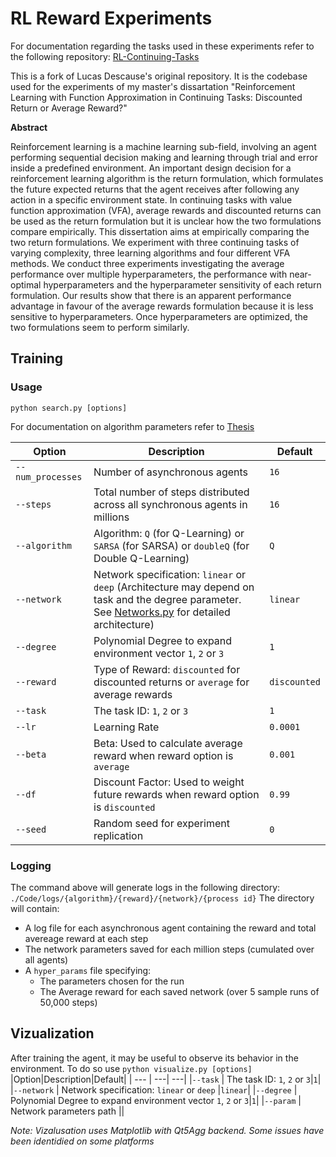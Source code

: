# RL Reward Experiments

For documentation regarding the tasks used in these experiments refer to the following repository: [RL-Continuing-Tasks](https://github.com/Lucas-De/RL-Continuing-Tasks)

This is a fork of Lucas Descause's original repository. It is the codebase used for the experiments of my master's dissartation "Reinforcement Learning with Function Approximation in Continuing Tasks: Discounted Return or Average Reward?"

**Abstract**

Reinforcement learning is a machine learning sub-field, involving an agent performing sequential decision making and learning through trial and error inside a predefined environment. An important design decision for a reinforcement learning algorithm is the return formulation, which formulates the future expected returns that the agent receives after following any action in a specific environment state. In continuing tasks with value function approximation (VFA), average rewards and discounted returns can be used as the return formulation but it is unclear how the two formulations compare empirically. This dissertation aims at empirically comparing the two return formulations. We experiment with three continuing tasks of varying complexity, three learning algorithms and four different VFA methods. We conduct three experiments investigating the average performance over multiple hyperparameters, the performance with near-optimal hyperparameters and the hyperparameter sensitivity of each return formulation. Our results show that there is an apparent performance advantage in favour of the average rewards formulation because it is less sensitive to hyperparameters. Once hyperparameters are optimized, the two formulations seem to perform similarly.

## Training
 
### Usage
```python search.py [options]```

For documentation on algorithm parameters refer to [Thesis](https://github.com/Lucas-De/RL-reward-experiments/blob/main/MSc_Thesis.pdf)
 
|Option|Description|Default|
| --- | ---| ---|
|`--num_processes`| Number of asynchronous agents|`16`|
|`--steps`|Total number of steps distributed across all synchronous agents in millions|`16`|
|`--algorithm` | Algorithm: `Q` (for Q-Learning) or `SARSA` (for SARSA) or `doubleQ` (for Double Q-Learning)|`Q`|
|`--network` | Network specification: `linear` or `deep` (Architecture may depend on task and the degree parameter. See [Networks.py](https://github.com/pkyriakou/RL-reward-experiments/blob/main/Code/Networks.py) for detailed architecture)|`linear`|
|`--degree` | Polynomial Degree to expand environment vector `1`, `2` or `3`|`1`|
|`--reward` | Type of Reward: `discounted` for discounted returns or `average` for average rewards |`discounted`|
|`--task` | The task ID: `1`, `2` or `3`|`1`|
|`--lr`| Learning Rate |`0.0001`|
|`--beta`|Beta: Used to calculate average reward when reward option is `average`|`0.001`|
|`--df`|Discount Factor: Used to weight future rewards when reward option is `discounted`|`0.99`|
|`--seed`| Random seed for experiment replication|`0`|

### Logging
The command above will generate logs in the following directory: `./Code/logs/{algorithm}/{reward}/{network}/{process id}`
The directory will contain:
- A log file for each asynchronous agent containing the reward and total avereage reward at each step
- The network parameters saved for each million steps (cumulated over all agents)
- A `hyper_params` file specifying: 
    - The parameters chosen for the run
    - The Average reward for each saved network (over 5 sample runs of 50,000 steps)

## Vizualization
After training the agent, it may be useful to observe its behavior in the environment. 
To do so use `python visualize.py [options]` 
|Option|Description|Default|
| --- | ---| ---|
|`--task` | The task ID: `1`, `2` or `3`|`1`|
|`--network` | Network specification: `linear` or `deep` |`linear`|
|`--degree` | Polynomial Degree to expand environment vector `1`, `2` or `3`|`1`|
|`--param` | Network parameters path ||

*Note: Vizalusation uses Matplotlib with Qt5Agg backend. Some issues have been identidied on some platforms*



  
